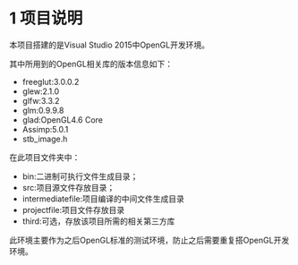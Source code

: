 # 1 项目说明
本项目搭建的是Visual Studio 2015中OpenGL开发环境。

其中所用到的OpenGL相关库的版本信息如下：

- freeglut:3.0.0.2
- glew:2.1.0
- glfw:3.3.2
- glm:0.9.9.8
- glad:OpenGL4.6 Core
- Assimp:5.0.1
- stb_image.h

在此项目文件夹中：

- bin:二进制可执行文件生成目录；
- src:项目源文件存放目录；
- intermediatefile:项目编译的中间文件生成目录
- projectfile:项目文件存放目录
- third:可选，存放该项目所需的相关第三方库

此环境主要作为之后OpenGL标准的测试环境，防止之后需要重复搭OpenGL开发环境。